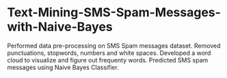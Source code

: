 # Text-Mining-SMS-Spam-Messages-with-Naive-Bayes

Performed data pre-processing on SMS Spam messages dataset. Removed punctuations, stopwords, numbers and white spaces. Developed a word cloud to visualize and figure out frequenty words. Predicted SMS spam messages using Naive Bayes Classifier.
